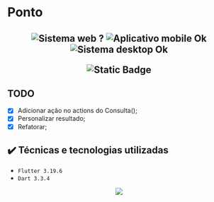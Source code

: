 # Ponto


<h2 align="center">
<img src="https://img.shields.io/badge/web-NOT-blue?style=for-the-badge" alt="Sistema web ?" />  
<img src="https://img.shields.io/badge/Mobile-OK-blue?style=for-the-badge" alt="Aplicativo mobile Ok" />   
<img src="https://img.shields.io/badge/Desktop-NOT-blue?style=for-the-badge" alt="Sistema desktop Ok" />    


![Static Badge](https://img.shields.io/badge/Status-RELEASE-green)

</h2>

## TODO

- [x] Adicionar ação no actions do Consulta();
- [x] Personalizar resultado;
- [x] Refatorar;

## ✔️ Técnicas e tecnologias utilizadas

- ``Flutter 3.19.6``
- ``Dart 3.3.4``

<p align="center">
    <img src="https://skillicons.dev/icons?i=dart,flutter,firebase" />
</p>